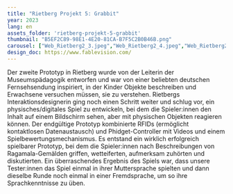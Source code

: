 ```yaml
---
title: "Rietberg Projekt 5: Grabbit"
year: 2023
lang: en
assets_folder: 'rietberg-projekt-5-grabbit'
thumbnail: "B5EF2C89-98E1-4E20-81CA-B7F5C2B0B46B.png"
carousel: ["Web_Rietberg2_3.jpeg","Web_Rietberg2_4.jpeg","Web_Rietberg2_5.jpg","Web_Rietberg2_6.jpg","Web_Rietberg2_7.jpg","web_Rietberg2_8.jpg"]
design_doc: https://www.fablevision.com/
---
```


Der zweite Prototyp in Rietberg wurde von der Leiterin der Museumspädagogik entworfen und war von einer beliebten deutschen Fernsehsendung inspiriert, in der Kinder Objekte beschreiben und Erwachsene versuchen müssen, sie zu verstehen. Rietbergs Interaktionsdesignerin ging noch einen Schritt weiter und schlug vor, ein physisches/digitales Spiel zu entwickeln, bei dem die Spieler:innen den Inhalt auf einem Bildschirm sehen, aber mit physischen Objekten reagieren können. Der endgültige Prototyp kombinierte RFIDs (ermöglicht kontaktlosen Datenaustausch) und Phidget-Controller mit Videos und einem Spielbewertungsmechanismus. Es entstand ein wirklich erfolgreich spielbarer Prototyp, bei dem die Spieler:innen nach Beschreibungen von Ragamala-Gemälden griffen, wetteiferten, aufmerksam zuhörten und diskutierten. Ein überraschendes Ergebnis des Spiels war, dass unsere Tester:innen das Spiel einmal in ihrer Muttersprache spielten und dann dieselbe Runde noch einmal in einer Fremdsprache, um so ihre Sprachkenntnisse zu üben.
